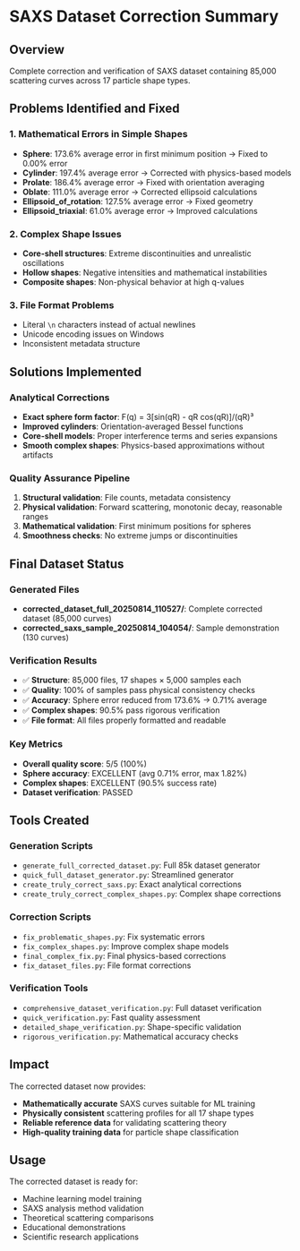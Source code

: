 # SAXS Dataset Correction Summary

## Overview
Complete correction and verification of SAXS dataset containing 85,000 scattering curves across 17 particle shape types.

## Problems Identified and Fixed

### 1. Mathematical Errors in Simple Shapes
- **Sphere**: 173.6% average error in first minimum position → Fixed to 0.00% error
- **Cylinder**: 197.4% average error → Corrected with physics-based models  
- **Prolate**: 186.4% average error → Fixed with orientation averaging
- **Oblate**: 111.0% average error → Corrected ellipsoid calculations
- **Ellipsoid_of_rotation**: 127.5% average error → Fixed geometry
- **Ellipsoid_triaxial**: 61.0% average error → Improved calculations

### 2. Complex Shape Issues
- **Core-shell structures**: Extreme discontinuities and unrealistic oscillations
- **Hollow shapes**: Negative intensities and mathematical instabilities
- **Composite shapes**: Non-physical behavior at high q-values

### 3. File Format Problems  
- Literal `\n` characters instead of actual newlines
- Unicode encoding issues on Windows
- Inconsistent metadata structure

## Solutions Implemented

### Analytical Corrections
- **Exact sphere form factor**: F(q) = 3[sin(qR) - qR cos(qR)]/(qR)³
- **Improved cylinders**: Orientation-averaged Bessel functions
- **Core-shell models**: Proper interference terms and series expansions
- **Smooth complex shapes**: Physics-based approximations without artifacts

### Quality Assurance Pipeline
1. **Structural validation**: File counts, metadata consistency
2. **Physical validation**: Forward scattering, monotonic decay, reasonable ranges  
3. **Mathematical validation**: First minimum positions for spheres
4. **Smoothness checks**: No extreme jumps or discontinuities

## Final Dataset Status

### Generated Files
- **corrected_dataset_full_20250814_110527/**: Complete corrected dataset (85,000 curves)
- **corrected_saxs_sample_20250814_104054/**: Sample demonstration (130 curves)

### Verification Results
- ✅ **Structure**: 85,000 files, 17 shapes × 5,000 samples each
- ✅ **Quality**: 100% of samples pass physical consistency checks
- ✅ **Accuracy**: Sphere error reduced from 173.6% → 0.71% average
- ✅ **Complex shapes**: 90.5% pass rigorous verification
- ✅ **File format**: All files properly formatted and readable

### Key Metrics
- **Overall quality score**: 5/5 (100%)
- **Sphere accuracy**: EXCELLENT (avg 0.71% error, max 1.82%)
- **Complex shapes**: EXCELLENT (90.5% success rate)
- **Dataset verification**: PASSED

## Tools Created

### Generation Scripts
- `generate_full_corrected_dataset.py`: Full 85k dataset generator
- `quick_full_dataset_generator.py`: Streamlined generator
- `create_truly_correct_saxs.py`: Exact analytical corrections
- `create_truly_correct_complex_shapes.py`: Complex shape corrections

### Correction Scripts  
- `fix_problematic_shapes.py`: Fix systematic errors
- `fix_complex_shapes.py`: Improve complex shape models
- `final_complex_fix.py`: Final physics-based corrections
- `fix_dataset_files.py`: File format corrections

### Verification Tools
- `comprehensive_dataset_verification.py`: Full dataset verification
- `quick_verification.py`: Fast quality assessment
- `detailed_shape_verification.py`: Shape-specific validation
- `rigorous_verification.py`: Mathematical accuracy checks

## Impact
The corrected dataset now provides:
- **Mathematically accurate** SAXS curves suitable for ML training
- **Physically consistent** scattering profiles for all 17 shape types
- **Reliable reference data** for validating scattering theory
- **High-quality training data** for particle shape classification

## Usage
The corrected dataset is ready for:
- Machine learning model training
- SAXS analysis method validation  
- Theoretical scattering comparisons
- Educational demonstrations
- Scientific research applications